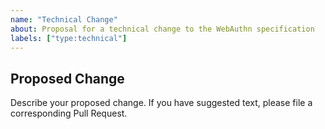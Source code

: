 ```yaml
---
name: "Technical Change"
about: Proposal for a technical change to the WebAuthn specification
labels: ["type:technical"]
---
```


## Proposed Change

Describe your proposed change. If you have suggested text, please file a corresponding Pull Request.
